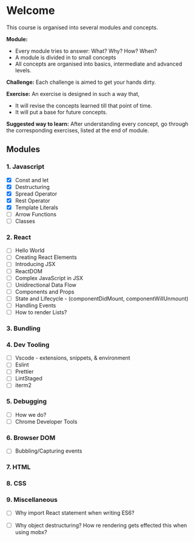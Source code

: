 # Welcome

This course is organised into several modules and concepts.

**Module:** 

* Every module tries to answer: What? Why? How? When?
* A module is divided in to small concepts
* All concepts are organised into basics, intermediate and advanced levels.

**Challenge:** Each challenge is aimed to get your hands dirty.

**Exercise:** An exercise is designed in such a way that,

* It will revise the concepts learned till that point of time.
* It will put a base for future concepts.

**Suggested way to learn:** After understanding every concept, go through the corresponding exercises, listed at the end of module.

## Modules

### 1. Javascript

* [x] Const and let
* [x] Destructuring
* [x] Spread Operator
* [x] Rest Operator
* [x] Template Literals
* [ ] Arrow Functions
* [ ] Classes

### 2. React

* [ ] Hello World
* [ ] Creating React Elements
* [ ] Introducing JSX
* [ ] ReactDOM
* [ ] Complex JavaScript in JSX
* [ ] Unidirectional Data Flow
* [ ] Components and Props
* [ ] State and Lifecycle - \(componentDidMount, componentWillUnmount\)
* [ ] Handling Events
* [ ] How to render Lists?

### 3. Bundling

### 4. Dev Tooling

* [ ] Vscode - extensions, snippets, & environment
* [ ] Eslint
* [ ] Prettier
* [ ] LintStaged
* [ ] iterm2

### 5. Debugging

* [ ] How we do?
* [ ] Chrome Developer Tools

### 6. Browser DOM

* [ ] Bubbling/Capturing events

### 7. HTML

### 8. CSS

### 9. Miscellaneous

* [ ] Why import React statement when writing ES6?
* [ ] Why object destructuring? How re rendering gets effected this when using mobx?

